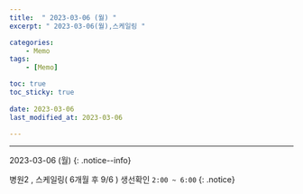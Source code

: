 ```yaml
---
title:  " 2023-03-06 (월) "
excerpt: " 2023-03-06(월),스케일링 "

categories:
    - Memo
tags:
    - [Memo]

toc: true
toc_sticky: true
 
date: 2023-03-06
last_modified_at: 2023-03-06

---
```

- - -

2023-03-06 (월)
{: .notice--info}


병원2 , 스케일링( 6개월 후  9/6 ) 생선확인 `2:00 ~ 6:00`
{: .notice}

